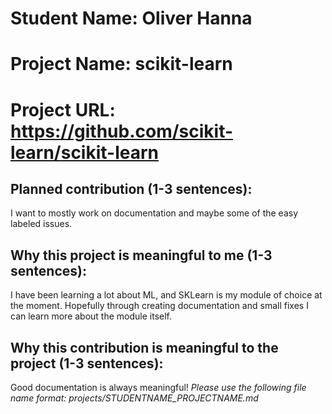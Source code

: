 
# Student Name: Oliver Hanna
# Project Name: scikit-learn
# Project URL: https://github.com/scikit-learn/scikit-learn

## Planned contribution (1-3 sentences):
I want to mostly work on documentation and maybe some of the easy labeled issues. 
## Why this project is meaningful to me (1-3 sentences):
I have been learning a lot about ML, and SKLearn is my module of choice at the moment. Hopefully through creating documentation and small fixes I can learn more about the module itself.
## Why this contribution is meaningful to the project (1-3 sentences):
Good documentation is always meaningful!
*Please use the following file name format: projects/STUDENTNAME_PROJECTNAME.md*
